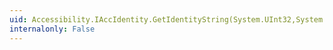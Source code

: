 ```yaml
---
uid: Accessibility.IAccIdentity.GetIdentityString(System.UInt32,System.IntPtr,System.UInt32@)
internalonly: False
---
```

